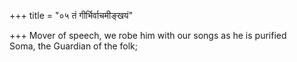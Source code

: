 +++
title = "०५ तं गीर्भिर्वाचमीङ्खयं"

+++
Mover of speech, we robe him with our songs as he is purified  
     Soma, the Guardian of the folk;